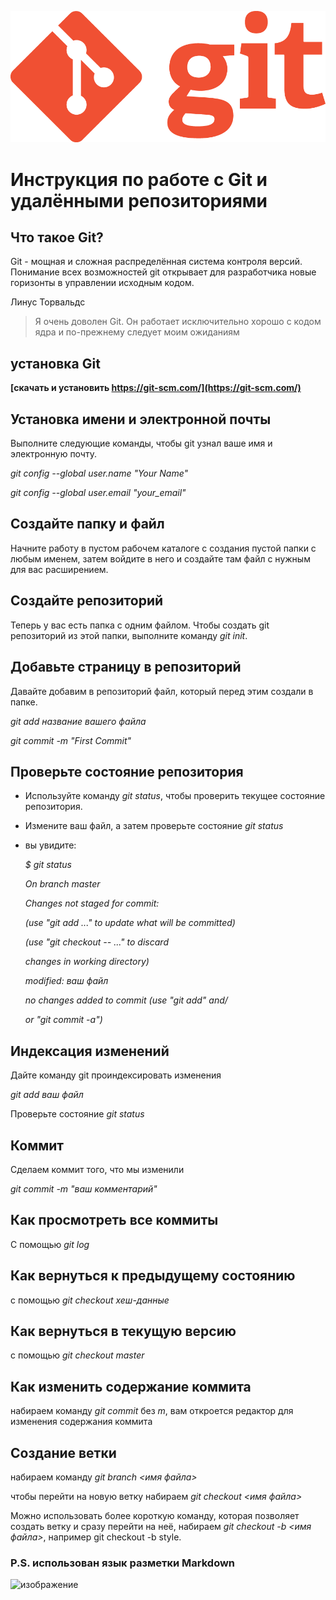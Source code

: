 ![](images/Git-logo.png.png)

# Инструкция по работе с Git и удалёнными репозиториями

## Что такое Git?

Git - мощная и сложная распределённая система контроля версий. Понимание всех возможностей git открывает для разработчика новые горизонты в управлении исходным кодом.

 Линус Торвальдс

>Я очень доволен Git. Он работает исключительно хорошо с кодом ядра и по-прежнему следует моим ожиданиям

## установка Git

**[скачать и установить https://git-scm.com/](https://git-scm.com/)**

## Установка имени и электронной почты

Выполните следующие команды, чтобы git узнал ваше имя и электронную почту.

*git config --global user.name "Your Name"*

*git config --global user.email "your_email"*

## Создайте папку и файл

Начните работу в пустом рабочем каталоге с создания пустой папки с любым именем, затем войдите в него и создайте там файл с нужным для вас расширением.

## Создайте репозиторий

Теперь у вас есть папка с одним файлом. Чтобы создать git репозиторий из этой папки, выполните команду *git init*.

## Добавьте страницу в репозиторий

Давайте добавим в репозиторий файл, который перед этим создали в папке.

*git add название вашего файла*

*git commit -m "First Commit"*

## Проверьте состояние репозитория

* Используйте команду *git status*, чтобы проверить текущее состояние репозитория.

* Измените ваш файл, а затем проверьте состояние *git status*

* вы увидите:

     *$ git status*

    *On branch master*

    *Changes not staged for commit:*

   *(use "git add <file>..." to update what will be committed)*

  *(use "git checkout -- <file>..." to discard*

  *changes in working directory)*

	*modified:   ваш файл*

    *no changes added to commit (use "git add" and/*

    *or "git commit -a")*

## Индексация изменений

Дайте команду git проиндексировать изменения

*git add ваш файл*

Проверьте состояние *git status*

## Коммит

Сделаем коммит того, что мы изменили 

*git commit -m "ваш комментарий"*

## Как просмотреть все коммиты

С помощью *git log*

## Как вернуться к предыдущему состоянию 

с помощью *git checkout хеш-данные*

## Как вернуться в текущую версию

с помощью *git checkout master*

## Как изменить содержание коммита

набираем команду *git commit* без *m*, вам откроется редактор для изменения содержания коммита 

## Создание ветки

набираем команду *git branch <имя файла>*

чтобы перейти на новую ветку набираем *git checkout <имя файла>*

Можно использовать более короткую команду, которая позволяет создать ветку и сразу перейти на неё, набираем *git checkout -b <имя файла>*, например git checkout -b style.

### P.S. использован язык разметки Markdown

![изображение](images/Markdown-Logo.png "Логотип Markdown")




